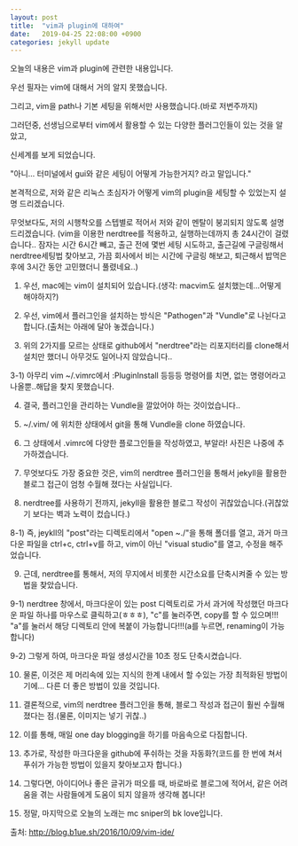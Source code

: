 ```yaml
---
layout: post
title:  "vim과 plugin에 대하여"
date:   2019-04-25 22:08:00 +0900
categories: jekyll update
---
```



오늘의 내용은 vim과 plugin에 관련한 내용입니다. 

우선 필자는 vim에 대해서 거의 알지 못했습니다.

그리고, vim을 path나 기본 세팅을 위해서만 사용했습니다.(바로 저번주까지)

그러던중, 선생님으로부터 vim에서 활용할 수 있는 다양한 플러그인들이 있는 것을 알았고,

신세계를 보게 되었습니다.

"아니... 터미널에서 gui와 같은 세팅이 어떻게 가능한거지? 라고 말입니다."

본격적으로, 저와 같은 리눅스 초심자가 어떻게 vim의 plugin을 세팅할 수 있었는지 설명 드리겠습니다.

무엇보다도, 저의 시행착오를 스텝별로 적어서 저와 같이 멘탈이 붕괴되지 않도록 설명드리겠습니다.
(vim을 이용한 nerdtree를 적용하고, 실행하는데까지 총 24시간이 걸렸습니다.. 잠자는 시간 6시간 빼고, 
출근 전에 몇번 세팅 시도하고, 출근길에 구글링해서 nerdtree세팅법 찾아보고, 가끔 회사에서 비는 시간에 
구글링 해보고, 퇴근해서 밥먹은 후에 3시간 동안 고민했더니 풀렸네요..)


1) 우선, mac에는 vim이 설치되어 있습니다.(생각: macvim도 설치했는데...어떻게 해야하지?)

2) 우선, vim에서 플러그인을 설치하는 방식은 "Pathogen"과 "Vundle"로 나뉜다고 합니다.(출처는 아래에 달아 놓겠습니다.)

3) 위의 2가지를 모르는 상태로 github에서 "nerdtree"라는 리포지터리를 clone해서 설치만 했더니 아무것도 일어나지 않았습니다..

3-1) 아무리 vim ~/.vimrc에서 :PluginInstall 등등등 명령어를 치면, 없는 명령어라고 나올뿐..해답을 찾지 못했습니다.

4) 결국, 플러그인을 관리하는 Vundle을 깔았어야 하는 것이었습니다..

5) ~/.vim/ 에 위치한 상태에서 git을 통해 Vundle을 clone 하였습니다.

6) 그 상태에서 .vimrc에 다양한 플로그인들을 작성하였고, 부알라! 사진은 나중에 추가하겠습니다.

7) 무엇보다도 가장 중요한 것은, vim의 nerdtree 플러그인을 통해서 jekyll을 활용한 블로그 접근이 엄청 수월해 졌다는 사실입니다. 

8) nerdtree를 사용하기 전까지, jekyll을 활용한 블로그 작성이 귀찮았습니다.(귀찮았기 보다는 벽과 노력이 컸습니다.)

8-1) 즉, jeykll의 "post"라는 디렉토리에서 "open ~./"을 통해 폴더를 열고, 과거 마크다운 파일을 ctrl+c, ctrl+v를 하고, 
vim이 아닌 "visual studio"를 열고, 수정을 해주었습니다.

9) 근데, nerdtree를 통해서, 저의 무지에서 비롯한 시간소요를 단축시켜줄 수 있는 방법을 찾았습니다.

9-1) nerdtree 창에서, 마크다운이 있는 post 디렉토리로 가서 과거에 작성했던 마크다운 파일 하나를 마우스로 클릭하고(ㅎㅎㅎ),
"c"를 눌러주면, copy를 할 수 있으며!!! "a"를 눌러서 해당 디렉토리 안에 복붙이 가능합니다!!!(a를 누르면, renaming이 가능합니다)

9-2) 그렇게 하여, 마크다운 파일 생성시간을 10초 정도 단축시켰습니다. 

10) 물론, 이것은 제 머리속에 있는 지식의 한계 내에서 할 수있는 가장 최적화된 방법이기에... 다른 더 좋은 방법이 있을 것입니다.

11) 결론적으로, vim의 nerdtree 플러그인을 통해, 블로그 작성과 접근이 훨씬 수월해 졌다는 점.(물론, 이미지는 넣기 귀찮..)

12) 이를 통해, 매일 one day blogging을 하기를 마음속으로 다짐합니다.

13) 추가로, 작성한 마크다운을 github에 푸쉬하는 것을 자동화?(코드를 한 번에 쳐서 푸쉬가 가능한 방법이 있을지 찾아보고자 합니다.)

14) 그렇다면, 아이디어나 좋은 글귀가 떠오를 때, 바로바로 블로그에 적어서, 같은 어려움을 겪는 사람들에게 도움이 되지 않을까 생각해 봅니다!

15) 정말, 마지막으로 오늘의 노래는 mc sniper의 bk love입니다. 

출처: http://blog.b1ue.sh/2016/10/09/vim-ide/


